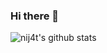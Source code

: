 ### Hi there 👋

<!--
**nij4t/nij4t** is a ✨ _special_ ✨ repository because its `README.md` (this file) appears on your GitHub profile.

Here are some ideas to get you started:

- 🔭 I’m currently working on ...
- 🌱 I’m currently learning ...
- 👯 I’m looking to collaborate on ...
- 🤔 I’m looking for help with ...
- 💬 Ask me about ...
- 📫 How to reach me: ...
- 😄 Pronouns: ...
- ⚡ Fun fact: ...
-->

![nij4t's github stats](https://github-readme-stats.vercel.app/api?username=nij4t&count_private=true&show_icons=true)

<br />

<!-- ![Top Langs](https://github-readme-stats.vercel.app/api/top-langs/?username=nij4t&count_private=true) -->
